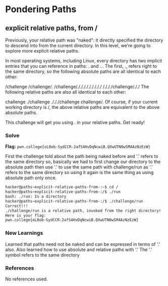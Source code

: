 # Pondering Paths

## explicit relative paths, from /
Previously, your relative path was "naked": it directly specified the directory to descend into from the current directory. In this level, we're going to explore more explicit relative paths.

In most operating systems, including Linux, every directory has two implicit entries that you can reference in paths: . and ... The first, ., refers right to the same directory, so the following absolute paths are all identical to each other:

/challenge
/challenge/.
/challenge/./././././././././
/./././challenge/././
The following relative paths are also all identical to each other:

challenge
./challenge
./././challenge
challenge/.
Of course, if your current working directory is /, the above relative paths are equivalent to the above absolute paths.

This challenge will get you using . in your relative paths. Get ready!

### Solve
**Flag:** `pwn.college{oL0ob-SydCCR-2afS4HvDqNcwiB.QXwUTN0wSM4AzNzEzW}`

First the challenge told about the path being naked before and '.' refers to the same directory so, basically we had to first change our directory to the absolute path then use '.' to use the same path with challenge/run as '.' refers to the same directory so using it again is the same thing as using absolute path only once. 

```bash
hacker@paths~explicit-relative-paths-from-:~$ cd /
hacker@paths~explicit-relative-paths-from-:/$ ./run
bash: ./run: Is a directory
hacker@paths~explicit-relative-paths-from-:/$ ./challenge/run
Correct!!!
./challenge/run is a relative path, invoked from the right directory!
Here is your flag:
pwn.college{oL0ob-SydCCR-2afS4HvDqNcwiB.QXwUTN0wSM4AzNzEzW}
```

### New Learnings
Learned that paths need not be naked and can be expressed in terms of '.' also. Also learned how to use absolute and relative paths with '.' The '.' symbol refers to the same directory

### References 
No references used.




